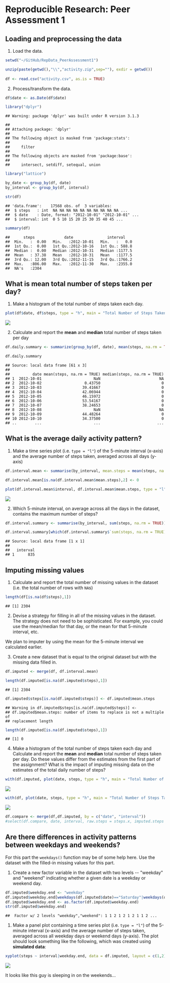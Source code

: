 # Reproducible Research: Peer Assessment 1


## Loading and preprocessing the data

1. Load the data.


```r
setwd("~/GitHub/RepData_PeerAssessment1")

unzip(paste(getwd(),"\\","activity.zip",sep=""), exdir = getwd())
        
df <- read.csv("activity.csv", as.is = TRUE)
```

2. Process/transform the data.


```r
df$date <- as.Date(df$date)

library("dplyr")
```

```
## Warning: package 'dplyr' was built under R version 3.1.3
```

```
## 
## Attaching package: 'dplyr'
## 
## The following object is masked from 'package:stats':
## 
##     filter
## 
## The following objects are masked from 'package:base':
## 
##     intersect, setdiff, setequal, union
```

```r
library("lattice")

by_date <- group_by(df, date)
by_interval <- group_by(df, interval)

str(df)
```

```
## 'data.frame':	17568 obs. of  3 variables:
##  $ steps   : int  NA NA NA NA NA NA NA NA NA NA ...
##  $ date    : Date, format: "2012-10-01" "2012-10-01" ...
##  $ interval: int  0 5 10 15 20 25 30 35 40 45 ...
```

```r
summary(df)
```

```
##      steps             date               interval     
##  Min.   :  0.00   Min.   :2012-10-01   Min.   :   0.0  
##  1st Qu.:  0.00   1st Qu.:2012-10-16   1st Qu.: 588.8  
##  Median :  0.00   Median :2012-10-31   Median :1177.5  
##  Mean   : 37.38   Mean   :2012-10-31   Mean   :1177.5  
##  3rd Qu.: 12.00   3rd Qu.:2012-11-15   3rd Qu.:1766.2  
##  Max.   :806.00   Max.   :2012-11-30   Max.   :2355.0  
##  NA's   :2304
```

## What is mean total number of steps taken per day?

1. Make a histogram of the total number of steps taken each day.


```r
plot(df$date, df$steps, type = "h", main = "Total Number of Steps Taken Each Day", ylab = "# of Steps", xlab = "Date")
```

![](PA1_template_files/figure-html/unnamed-chunk-3-1.png) 

2. Calculate and report the **mean** and **median** total number of steps taken per day


```r
df.daily.summary <- summarize(group_by(df, date), mean(steps, na.rm = TRUE), median(steps, na.rm = TRUE))

df.daily.summary
```

```
## Source: local data frame [61 x 3]
## 
##          date mean(steps, na.rm = TRUE) median(steps, na.rm = TRUE)
## 1  2012-10-01                       NaN                          NA
## 2  2012-10-02                   0.43750                           0
## 3  2012-10-03                  39.41667                           0
## 4  2012-10-04                  42.06944                           0
## 5  2012-10-05                  46.15972                           0
## 6  2012-10-06                  53.54167                           0
## 7  2012-10-07                  38.24653                           0
## 8  2012-10-08                       NaN                          NA
## 9  2012-10-09                  44.48264                           0
## 10 2012-10-10                  34.37500                           0
## ..        ...                       ...                         ...
```

## What is the average daily activity pattern?

1. Make a time series plot (i.e. `type = "l"`) of the 5-minute interval (x-axis) and the average number of steps taken, averaged across all days (y-axis)


```r
df.interval.mean <- summarise(by_interval, mean.steps = mean(steps, na.rm = TRUE))

df.interval.mean[is.na(df.interval.mean$mean.steps),2] <- 0

plot(df.interval.mean$interval, df.interval.mean$mean.steps, type = "l", main = "Avg Steps by Interval", xlab = "Interval", ylab = "Avg Steps")
```

![](PA1_template_files/figure-html/unnamed-chunk-5-1.png) 

2. Which 5-minute interval, on average across all the days in the dataset, contains the maximum number of steps?


```r
df.interval.summary <- summarise(by_interval, sum(steps, na.rm = TRUE))

df.interval.summary[which(df.interval.summary$`sum(steps, na.rm = TRUE)`==max(df.interval.summary$`sum(steps, na.rm = TRUE)`)),1]
```

```
## Source: local data frame [1 x 1]
## 
##   interval
## 1      835
```

## Imputing missing values

1. Calculate and report the total number of missing values in the dataset (i.e. the total number of rows with `NA`s)


```r
length(df[is.na(df$steps),1])
```

```
## [1] 2304
```

2. Devise a strategy for filling in all of the missing values in the dataset. The strategy does not need to be sophisticated. For example, you could use the mean/median for that day, or the mean for that 5-minute interval, etc.

We plan to imputer by using the mean for the 5-minute interval we calculated earlier.

3. Create a new dataset that is equal to the original dataset but with the missing data filled in.


```r
df.imputed <- merge(df, df.interval.mean)

length(df.imputed[is.na(df.imputed$steps),1])
```

```
## [1] 2304
```

```r
df.imputed$steps[is.na(df.imputed$steps)] <- df.imputed$mean.steps
```

```
## Warning in df.imputed$steps[is.na(df.imputed$steps)] <-
## df.imputed$mean.steps: number of items to replace is not a multiple of
## replacement length
```

```r
length(df.imputed[is.na(df.imputed$steps),1])
```

```
## [1] 0
```

4. Make a histogram of the total number of steps taken each day and Calculate and report the **mean** and **median** total number of steps taken per day. Do these values differ from the estimates from the first part of the assignment? What is the impact of imputing missing data on the estimates of the total daily number of steps?


```r
with(df.imputed, plot(date, steps, type = "h", main = "Total Number of Steps Taken Each Day After Cleanup"))
```

![](PA1_template_files/figure-html/unnamed-chunk-9-1.png) 

```r
with(df, plot(date, steps, type = "h", main = "Total Number of Steps Taken Each Day", ylab = "# of Steps", xlab = "Date"))
```

![](PA1_template_files/figure-html/unnamed-chunk-9-2.png) 

```r
df.compare <- merge(df,df.imputed, by = c("date", "interval"))
#select(df.compare, date, interval, raw.steps = steps.x, imputed.steps = steps.y)
```
## Are there differences in activity patterns between weekdays and weekends?
For this part the `weekdays()` function may be of some help here. Use
the dataset with the filled-in missing values for this part.

1. Create a new factor variable in the dataset with two levels -- "weekday" and "weekend" indicating whether a given date is a weekday or weekend day.


```r
df.imputed$weekday.end <- "weekday"
df.imputed$weekday.end[weekdays(df.imputed$date)=="Saturday"|weekdays(df.imputed$date)=="Sunday"] <- "weekend"
df.imputed$weekday.end <- as.factor(df.imputed$weekday.end)
str(df.imputed$weekday.end)
```

```
##  Factor w/ 2 levels "weekday","weekend": 1 1 2 1 2 1 2 1 1 2 ...
```

1. Make a panel plot containing a time series plot (i.e. `type = "l"`) of the 5-minute interval (x-axis) and the average number of steps taken, averaged across all weekday days or weekend days (y-axis). The plot should look something like the following, which was created using **simulated data**:


```r
xyplot(steps ~ interval|weekday.end, data = df.imputed, layout = c(1,2), type = "l")
```

![](PA1_template_files/figure-html/unnamed-chunk-11-1.png) 

It looks like this guy is sleeping in on the weekends...
